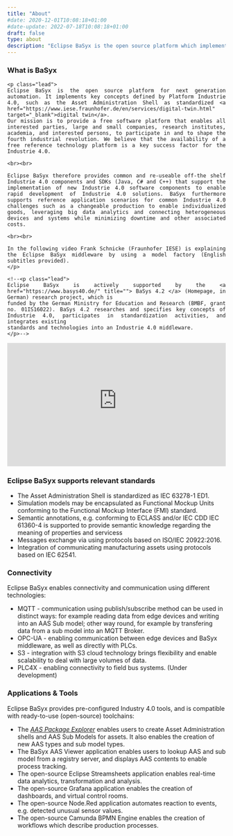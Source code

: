 ```yaml
---
title: "About"
#date: 2020-12-01T10:08:18+01:00
#date-update: 2022-07-18T10:08:18+01:00
draft: false
type: about
description: "Eclipse BaSyx is the open source platform which implements the Asset Administration Shell as the german standardized digital twin."
---
```


### What is BaSyx

<div align="justify">

	<p class="lead">
	Eclipse BaSyx is the open source platform for next generation automation. It implements key concepts defined by Platform Industrie 4.0, such as the Asset Administration Shell as standardized <a href="https://www.iese.fraunhofer.de/en/services/digital-twin.html" target="_blank">digital twin</a>.  
	Our mission is to provide a free software platform that enables all interested parties, large and small companies, research institutes, academia, and interested persons, to participate in and to shape the fourth industrial revolution. We believe that the availability of a free reference technology platform is a key success factor for the Industrie 4.0.
	
	<br><br>
	
	Eclipse BaSyx therefore provides common and re-useable off-the shelf Industrie 4.0 components and SDKs (Java, C# and C++) that support the implementation of new Industrie 4.0 software components to enable rapid development of Industrie 4.0 solutions. BaSyx furthermore supports reference application scenarios for common Industrie 4.0 challenges such as a changeable production to enable individualized goods, leveraging big data analytics and connecting heterogeneous devices and systems while minimizing downtime and other associated costs.
	
	<br><br>

    In the following video Frank Schnicke (Fraunhofer IESE) is explaining the Eclipse BaSyx middleware by using a model factory (English subtitles provided).
    </p>

	<!--<p class="lead">
	Eclipse BaSyx is actively supported by the <a href="https://www.basys40.de/" title=""> BaSys 4.2 </a> (Homepage, in German) research project, which is 
	funded by the German Ministry for Education and Research (BMBF, grant no. 01IS16022). BaSys 4.2 researches and specifies key concepts of Industrie 4.0, participates in standardization activities, and integrates existing 
	standards and technologies into an Industrie 4.0 middleware.
	</p>-->

</div>

<div style="position: relative; padding-bottom: 56.25%; height: 0; overflow: hidden;">
	<iframe src="https://www.youtube-nocookie.com/embed/bMY8FLhjjRI" style="position: absolute; top: 0; left: 0; width: 100%; height: 100%; border:0;" allowfullscreen="" title="YouTube Video"></iframe>
</div>	

<!--
### The Industry 4.0

Industry 4.0 is about the end-to-end digitzation of manufacturing. After (steam powered) machines, electricitity, and automation, the Industry 4.0 is the fourth industrial revolution. Eclipse BaSyx supports the Industry 4.0 by providing the necessary infrastructure and software components for realizing a digitized production. 

End-to-end digitization implies data exchange between all devices – accross vendors, and device types, as well as digitized supply chains. This improves understanding of production processes and enables next-generation applications, such as automated documentation of supply chains, the digital product passport, and the tracking of the CO2 footprint of products.

End-to-end digitization also enables the efficient production of small lot sizes. Service based architectures enable changeable manufacturing processes. Digital twins support automatic calculations and smart contracts to enable also the efficient contracting of small batches. The ability to efficiently produce also small lot sizes enables a more localized production and shorter transport routes, and yields much more robust supply chains. 

Eclipse BaSyx addresses the major challenge of the digitization: Digital twins with hermonized interfaces for all kinds of production assets, a common language for data exchange, and a robust and secure Industry 4.0 software infrastructure. And all of this for free, without obligations, copy-left effects, and open-source. 

You yourself choose which components of Eclipse BaSyx you want to use. And regardless of your choice, you create a foundation for the future. If you want to start with a simple data monitoring application, feel free to do so. if you later decide to implement a service based lot-size one production, you have already laid the foundation for this, which simplifies the extension of your manufacturing systems.
-->


<!--
### The Asset Administration Shell

The Asset Administration Shell (AAS) is a core asset of the industry 4.0. It is a unified representation for all relevant physical and non-physical assets, e.g. for products, orders, processes, devices, certificates, ERP/MES Systems, and everything else that is relevant. Therefore, it is the enabler for end-to-end digitization. The AAS is standardized as IEC 63278-1 ED1.

![Fig 2: Asset Administration Shell ilustration](images/asset_administration_shell.png)

As a production consists of different kinds of assets with different kinds of properties, AAS need to provide asset specific data and services. AAS sub models therefore tailor the AAS to the specific needs of an asset. They define asset specific properties and services that are relevant for specific applications and/or use-cases.

Eclipse BaSyx provides a complete and scalable infrastructure for the hosting and management of AAS and AAS sub models. The repository component supports hosting of AAS and is highly scalable, the registry component enables resolving of AAS and sub models, and connects to AAS and sub model communication endpoints. Furthermore, Eclipse BaSyx supports resolving of AAS, serializing of AAS to/from numerous file formats (AASX, JSON, XML), hosting of passive and active AAS, and the integration with existing tools, such as the AASX package explorer.


### Digital Twins

Digital twins are complete representations of real-world physical or non-physical assets. They represent the current state of the asset in the digital world, which includes for example sensor values and the state of actuators. A unified interface provides access to asset data, its state, and provided services. Digital twins also provide simulation models that predict the behavior of an asset in a particular situation, provide evidences for substantiated decisions, and enable what-if analysis. 

![Fig 3: Digital Twins ilustration](images/digital_twins.png)

The Asset Administration shell is an agreed technical foundation for digital twins. AAS sub models tailor the generic AAS to the specific needs of assets, and provide access to specific properties, states, services, and simulation models. Sub models turn a generic AS into the digital twin of an asset that represents all kinds of assets, and still provides access to asset specific aspects with a unified API.


### Digital Supply Chains

Complex products consist of numerous components from different suppliers. Modern product tracking enables the creation of digital twins for products that track the complete history of a product, and enables the creation of digital product passports. This includes for example the owner, deadlines, pricing, change in product value, suppliers, parts, and the CO2 footprint. 

Digital twins enable data exchange along value chains to identify e.g. a shortcoming in supplies, or to e.g. calculate the CO2 footprint of a product. The Eclipse BaSyx Industry 4.0 midleware supports the creation of product digital twins to enable digitized production and data exchange between stakeholders.

![Fig 4: Digital Twins ilustration](images/digital_supply_chains.png)

-->

### Eclipse BaSyx supports relevant standards

*	The Asset Administration Shell is standardized as IEC 63278-1 ED1.
*	Simulation models may be encapsulated as Functional Mockup Units conforming to the Functional Mockup Interface (FMI) standard.
*	Semantic annotations, e.g. conforming to ECLASS and/or IEC CDD IEC 61360-4 is supported to provide semantic knowledge regarding the meaning of properties and servicess
*	Messages exchange via using protocols based on ISO/IEC 20922:2016.
*	Integration of communicating manufacturing assets using protocols based on IEC 62541.


### Connectivity

Eclipse BaSyx enables connectivity and communication using different technologies:

* MQTT - communication using publish/subscribe method can be used in distinct ways: for example reading data from edge devices and writing into an AAS Sub model; other way round, for example by transfering data from a sub model into an MQTT Broker.
* OPC-UA - enabling communication between edge devices and BaSyx middleware, as well as directly with PLCs.
* S3 - integration with S3 cloud technology brings flexibility and enable scalability to deal with large volumes of data.
* PLC4X - enabling connectivity to field bus systems. (Under development)


### Applications & Tools

Eclipse BaSyx provides pre-configured Industry 4.0 tools, and is compatible with ready-to-use (open-source) toolchains:

* The [*AAS Package Explorer*](https://github.com/admin-shell-io/aasx-package-explorer) enables users to create Asset Administration shells and AAS Sub Models for assets. It also enables the creation of new AAS types and sub model types.
* The BaSyx AAS Viewer application enables users to lookup AAS and sub model from a registry server, and displays AAS contents to enable process tracking.
* The open-source Eclipse Streamsheets application enables real-time data analytics, transformation and analysis.
* The open-source Grafana application enables the creation of dashboards, and virtual control rooms.
* The open-source Node.Red application automates reaction to events, e.g. detected unusual sensor values.
* The open-source Camunda BPMN Engine enables the creation of workflows which describe production processes.

<!--![Application and tools ilustration alt](images/application_and_tools.png)-->